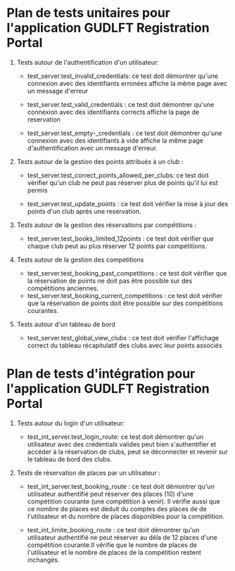 # Plan de tests unitaires pour l'application GUDLFT Registration Portal

1. Tests autour de l'authentification d'un utilisateur:
    * test_server.test_invalid_credentials: ce test doit démontrer qu'une connexion avec des identifiants erronées
    affiche la même page avec un message d'erreur
    
    * test_server.test_valid_credentials : ce test doit démontrer qu'une connexion avec des identifiants corrects
    affiche la page de reservation

    * test_server.test_empty-_credentials : ce test doit démontrer qu'une connexion avec des identifiants à vide 
    affiche la même page d'authentification avec un message d'erreur.

2. Tests autour de la gestion des points attribués à un club :
    * test_server.test_correct_points_allowed_per_clubs: ce test doit vérifier qu'un club 
    ne peut pas réserver plus de points qu'il lui est permis

    * test_server.test_update_points : ce test doit vérifier  la mise à jour des points d'un club
    après une reservation.

3. Tests autour de la gestion des réservations par compétitions : 
    * test_server.test_books_limited_12points : ce test doit vérifier que chaque club 
    peut au plus réserver 12 points par compétitions.

4. Tests autour de la gestion des competitions 
    * test_server.test_booking_past_competitions : ce test doit vérifier que la réservation de points ne doit pas être possible sur des compétitions anciennes.
    * test_server.test_booking_current_competitions : ce test doit vérifier que la réservation de points doit être possible sur des compétitions courantes.
    
5. Tests autour d'un tableau de bord

    * test_server.test_global_view_clubs : ce test doit vérifier l'affichage correct du tableau 
    récapitulatif des clubs avec leur points associés

# Plan de tests d'intégration pour l'application GUDLFT Registration Portal

1. Tests autour du login d'un utilisateur:

    * test_int_server.test_login_route: ce test doit démontrer qu'un utilisateur avec des crédentials valides peut bien
    s'authentifier et accéder à la réservation de clubs, peut se déconnecter et revenir sur le tableau de bord
    des clubs.
    
2. Tests de réservation de places par un utilisateur :
    * test_int_server.test_booking_route : ce test doit démontrer qu'un utilisateur authentifié peut réserver des places (10) d'une compétition courante (une compétition à venir). Il vérifie aussi que ce nombre de places est déduit du comptes des places de 
    de l'utilisateur et du nombre de places disponibles pour la compétition.

    * test_int_limite_booking_route : ce test doit démontrer qu'un utilisateur authentifié ne peut réserver au déla de 12 places d'une compétition courante.Il vérifie que le nombre de places de l'utilisateur et le nombre de places de la compétition restent inchangés.


    